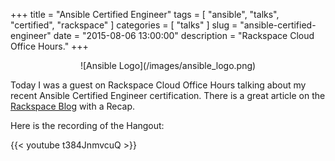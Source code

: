 +++
title = "Ansible Certified Engineer"
tags = [ "ansible", "talks", "certified", "rackspace" ]
categories = [ "talks" ]
slug = "ansible-certified-engineer"
date = "2015-08-06 13:00:00"
description = "Rackspace Cloud Office Hours."
+++

<center>![Ansible Logo](/images/ansible_logo.png)</center>

Today I was a guest on Rackspace Cloud Office Hours talking about my recent Ansible Certified Engineer certification. There is a great article on the [Rackspace Blog](http://www.rackspace.com/blog/ansible-certified-engineer-justin-phelps-video/) with a Recap.

Here is the recording of the Hangout:

{{< youtube t384JnmvcuQ >}}
